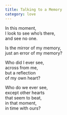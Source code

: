```yaml
---
title: Talking to a Memory
category: love
---
```

In this moment,   
I look to see who’s there,  
and see no one.

Is the mirror of my memory,  
just an error of my memory?

Who did I ever see,  
across from me,  
but a reflection  
of my own heart?

Who do we ever see,  
except other hearts  
that seem to beat,  
in that moment,   
in time with ours?
